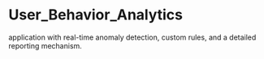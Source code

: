 # User_Behavior_Analytics
application with real-time anomaly detection, custom rules, and a detailed reporting mechanism.
